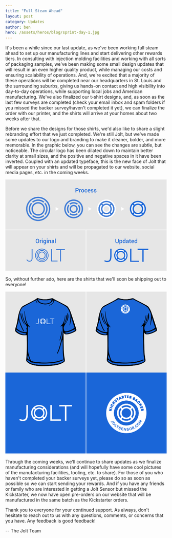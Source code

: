 ```yaml
---
title: "Full Steam Ahead"
layout: post
category: Updates
author: ben
hero: /assets/heros/blog/sprint-day-1.jpg
---
```


It's been a while since our last update, as we've been working full steam ahead to set up our manufacturing lines and start delivering other rewards tiers. In consulting with injection molding facilities and working with all sorts of packaging samples, we've been making some small design updates that will result in an even higher quality product, while managing our costs and ensuring scalability of operations. And, we're excited that a majority of these operations will be completed near our headquarters in St. Louis and the surrounding suburbs, giving us hands-on contact and high visibility into day-to-day operations, while supporting local jobs and American manufacturing. We've also finalized our t-shirt designs, and, as soon as the last few surveys are completed (check your email inbox and spam folders if you missed the backer survey/haven't completed it yet), we can finalize the order with our printer, and the shirts will arrive at your homes about two weeks after that.

Before we share the designs for those shirts, we'd also like to share a slight rebranding effort that we just completed. We're still Jolt, but we've made some updates to our logo and branding to make it cleaner, bolder, and more memorable. In the graphic below, you can see the changes are subtle, but noticeable. The circular logo has been dilated down to maintain better clarity at small sizes, and the positive and negative spaces in it have been inverted. Coupled with an updated typeface, this is the new face of Jolt that will appear on your shirts and will be propagated to our website, social media pages, etc. in the coming weeks.

![](/assets/blog/images/rebranding_process.png)

So, without further ado, here are the shirts that we'll soon be shipping out to everyone!

![](/assets/blog/images/shirt_designs.png)

Through the coming weeks, we'll continue to share updates as we finalize manufacturing considerations (and will hopefully have some cool pictures of the manufacturing facilities, tooling, etc. to share). For those of you who haven't completed your backer surveys yet, please do so as soon as possible so we can start sending your rewards. And if you have any friends or family who are interested in getting a Jolt Sensor but missed the Kickstarter, we now have open pre-orders on our website that will be manufactured in the same batch as the Kickstarter orders.

Thank you to everyone for your continued support. As always, don't hesitate to reach out to us with any questions, comments, or concerns that you have. Any feedback is good feedback!

-- The Jolt Team